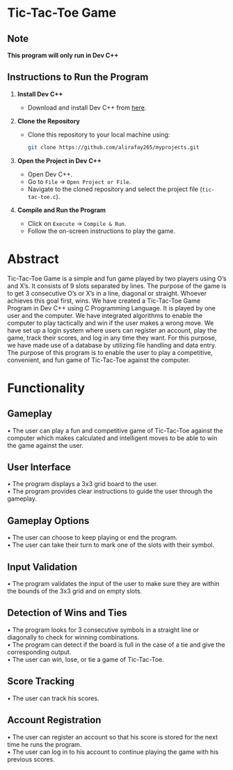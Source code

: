 # Tic-Tac-Toe Game

## Note

<span>**This program will only run in Dev C++**</span>

## Instructions to Run the Program

1. **Install Dev C++**
   - Download and install Dev C++ from [here](https://sourceforge.net/projects/orwelldevcpp/).

2. **Clone the Repository**
   - Clone this repository to your local machine using:
     ```bash
     git clone https://github.com/alirafay265/myprojects.git
     ```

3. **Open the Project in Dev C++**
   - Open Dev C++.
   - Go to `File` -> `Open Project or File`.
   - Navigate to the cloned repository and select the project file (`tic-tac-toe.c`).

4. **Compile and Run the Program**
   - Click on `Execute` -> `Compile & Run`.
   - Follow the on-screen instructions to play the game.

<h1>Abstract</h1>
Tic-Tac-Toe Game is a simple and fun game played by two players using O’s and X’s. It consists of 9 slots separated by lines. The purpose of the game is to get 3 consecutive O’s or X’s in a line, diagonal or straight. Whoever achieves this goal first, wins.
We have created a Tic-Tac-Toe Game Program in Dev C++ using C Programming Language. It is played by one user and the computer. We have integrated algorithms to enable the computer to play tactically and win if the user makes a wrong move. We have set up a login system where users can register an account, play the game, track their scores, and log in any time they want. For this purpose, we have made use of a database by utilizing file handling and data entry. 
The purpose of this program is to enable the user to play a competitive, convenient, and fun game of Tic-Tac-Toe against the computer.
<h1>Functionality</h1>
<h2>Gameplay</h2>
•	The user can play a fun and competitive game of Tic-Tac-Toe against the computer which makes calculated and intelligent moves to be able to win the game against the user.
<h2>User Interface</h2>
•	The program displays a 3x3 grid board to the user.<br>
•	The program provides clear instructions to guide the user through the gameplay.
<h2>Gameplay Options</h2>
•	The user can choose to keep playing or end the program.<br>
•	The user can take their turn to mark one of the slots with their symbol.
<h2>Input Validation</h2>
•	The program validates the input of the user to make sure they are within the bounds of the 3x3 grid and on empty slots.
<h2>Detection of Wins and Ties</h2>
•	The program looks for 3 consecutive symbols in a straight line or diagonally to check for winning combinations.<br>
•	The program can detect if the board is full in the case of a tie and give the corresponding output.<br>
•	The user can win, lose, or tie a game of Tic-Tac-Toe. 
<h2>Score Tracking</h2>
•	The user can track his scores.
<h2>Account Registration</h2>
•	The user can register an account so that his score is stored for the next time he runs the program.<br>
•	The user can log in to his account to continue playing the game with his previous scores.
